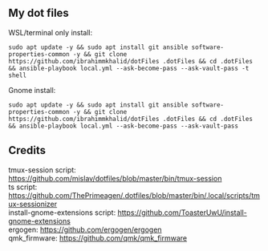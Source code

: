 
## My dot files

WSL/terminal only install:
```
sudo apt update -y && sudo apt install git ansible software-properties-common -y && git clone https://github.com/ibrahimmkhalid/dotFiles .dotFiles && cd .dotFiles && ansible-playbook local.yml --ask-become-pass --ask-vault-pass -t shell
```

Gnome install:
```
sudo apt update -y && sudo apt install git ansible software-properties-common -y && git clone https://github.com/ibrahimmkhalid/dotFiles .dotFiles && cd .dotFiles && ansible-playbook local.yml --ask-become-pass --ask-vault-pass
```

## Credits 
tmux-session script: https://github.com/mislav/dotfiles/blob/master/bin/tmux-session  
ts script: https://github.com/ThePrimeagen/.dotfiles/blob/master/bin/.local/scripts/tmux-sessionizer  
install-gnome-extensions script: https://github.com/ToasterUwU/install-gnome-extensions  
ergogen: https://github.com/ergogen/ergogen  
qmk_firmware: https://github.com/qmk/qmk_firmware  
